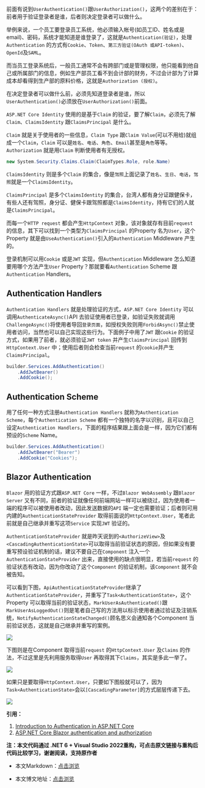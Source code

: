 前面有说到`UserAuthentication()`跟`UserAuthorization()`，这两个的差别在于：前者用于验证登录者是谁，后者则决定登录者可以做什么。

举例来说，一个员工要登录员工系统，他必须输入帐号(如员工ID、姓名或是email)、密码，系统才能知道是谁登录了，这就是`Authentication(验证)`，处理`Authentication` 的方式有`Cookie`、`Token`、`第三方验证(OAuth 或API-token)`、`OpenId`及`SAML`。

而当员工登录系统后，一般员工通常不会有跨部门或是管理权限，他只能看到他自己或所属部门的信息，例如生产部员工看不到会计部的财务，不过会计部为了计算成本却看得到生产部的原料价格，这就是`Authorization (授权)`。

在决定登录者可以做什么前，必须先知道登录者是谁，所以`UserAuthentication()`必须放在`UserAuthorization()`前面。

`ASP.NET Core Identity` 使用的是基于`Claim` 的验证，要了解`Claim`，必须先了解`Claim`、`ClaimsIdentity` 跟`ClaimsPrincipal` 是什么。

`Claim` 就是关于使用者的一些信息，`Claim Type` 跟`Claim Value`(可以不用给)就组成一个`Claim`，`Claim` 可以是`姓名`、`电话`、`角色`、`Email`甚至是`角色`等等。`Authorization` 就是用`Claim` 判断使用者有无授权。

```C#
new System.Security.Claims.Claim(ClaimTypes.Role, role.Name)
```

`ClaimsIdentity` 则是多个`Claim` 的集合，像是`驾照`上面记录了`姓名`、`生日`、`电话`，`驾照`就是一个`ClaimsIdentity`。

`ClaimsPrincipal` 是多个`ClaimsIdentity` 的集合，台湾人都有身分证跟健保卡，有些人还有驾照，身分证、健保卡跟驾照都是`ClaimsIdentity`，持有它们的人就是`ClaimsPrincipal`。

而每一个`HTTP request` 都会产生`HttpContext` 对象，该对象就存有目前`request` 的信息，其下可以找到一个类型为`ClaimsPrincipal` 的Property 名为`User`，这个Property 就是由`UseAuthentication()`引入的`Authentication` Middleware 产生的。

登录机制可以用`Cookie` 或是`JWT` 实现，但`Authentication` Middleware 怎么知道要用哪个方法产生`User` Property？那就要看`Authentication` Scheme 跟`Authentication` Handlers。

## Authentication Handlers

`Authentication Handlers` 就是处理验证的方式，`ASP.NET Core Identity` 可以调用`AuthenticateAsync()`API 去验证使用者已登录，如验证失败就调用`ChallengeAsync()`将使用者导回`登录页面`，如授权失败则用`ForbidAsync()`禁止使用者访问，当然也可以自己实现这些行为。下面例子中用了`JWT` 跟`Cookie` 的验证方式，如果用了前者，就必须验证`JWT token` 并产生`ClaimsPrincipal` 回传到`HttpContext.User` 中；使用后者则会检查当前`request` 的`cookie`并产生`ClaimsPrincipal`。

```C#
builder.Services.AddAuthentication()
	.AddJwtBearer()
	.AddCookie();
```

## Authentication Scheme

用了任何一种方式注册`Authentication Handlers` 就称为`Authentication Scheme`，每个`Authentication Scheme` 都有一个独特的名字以识别，且可以自己设定`Authentication Handlers`，下面的程序结果跟上面会是一样，因为它们都有预设的`Scheme` Name。

```C#
builder.Services.AddAuthentication()
    .AddJwtBearer("Bearer")
    .AddCookie("Cookies");
```

## Blazor Authentication

`Blazor` 用的验证方式跟`ASP.NET Core` 一样，不过`Blazor WebAssembly` 跟`Blazor Server` 又有不同，前者的验证就像任何前端网站一样可以被绕过，因为使用者一端的程序可以被使用者改动，因此发送数据的`API` 端一定也需要验证；后者则可用内建的`AuthenticationStateProvider` 取得前面说的`HttpContext.User`，笔者此前就是自己继承并重写这项`Service` 实现`JWT` 验证的。

`AuthenticationStateProvider` 就是昨天说到的`<AuthorizeView>`及`<CascadingAuthenticationState>`可以取得当前验证状态的原因，但如果没有要重写预设验证机制的话，建议不要自己在`Component` 注入一个`AuthenticationStateProvider` 出来，直接使用的缺点很明显，若当前`request` 的验证状态有改动，因为你改动了这个`Component` 的验证机制，该`Component` 就不会被告知。

可以看到下图，`ApiAuthenticationStateProvider`继承了`AuthenticationStateProvider`，并重写了`Task<AuthenticationState>`，这个Property 可以取得当前的验证状态，`MarkUserAsAuthenticated()`跟`MarkUserAsLoggedOut()`则是笔者自己写的方法用以标示使用者通过验证及注销系统，`NotifyAuthenticationStateChanged()`顾名思义会通知各个Component 当前验证状态，这就是自己继承并重写的案例。

![](https://img1.dotnet9.com/2021/12/3501.png)

下图则是在Component 取得当前`request` 的`HttpContext.User` 及`Claims` 的作法，不过这里是先利用服务取得`User` 再取得其下`Claims`，其实是多此一举了。

![](https://img1.dotnet9.com/2021/12/3502.png)

如果只是要取得`HttpContext.User`，只要如下图般就可以了，因为 `Task<AuthenticationState>`会以`[CascadingParameter]`的方式层层传递下去。

![](https://img1.dotnet9.com/2021/12/3503.png)

**引用：**

1. [Introduction to Authentication in ASP.NET Core](https://www.tektutorialshub.com/asp-net-core/authentication-in-asp-net-core/#claim)
2. [ASP.NET Core Blazor authentication and authorization](https://docs.microsoft.com/en-us/aspnet/core/blazor/security/?view=aspnetcore-5.0)

**注：本文代码通过 .NET 6 + Visual Studio 2022重构，可点击原文链接与重构后代码比较学习，谢谢阅读，支持原作者**

- 本文Markdown：[点击浏览](https://github.com/dotnet9/dotnet9.com/blob/develop/doc/blog_contents/uploads/2021/12/2021-12-23_02.md)

- 本文博文地址：[点击浏览](https://dotnet9.com/1081)